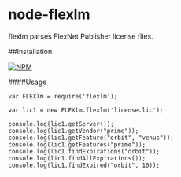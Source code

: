 # node-flexlm

flexlm parses FlexNet Publisher license files.

##Installation

[![NPM](https://nodei.co/npm/flexlm.png)](https://nodei.co/npm/flexlm/)

####Usage

    var FLEXlm = require('flexlm');

    var lic1 = new FLEXlm.flexlm('license.lic');

    console.log(lic1.getServer());
    console.log(lic1.getVendor("prime"));
    console.log(lic1.getFeature("orbit", "venus"));
    console.log(lic1.getFeatures("prime"));
    console.log(lic1.findExpirations("orbit"));
    console.log(lic1.findAllExpirations());
    console.log(lic1.findExpired("orbit", 10));

